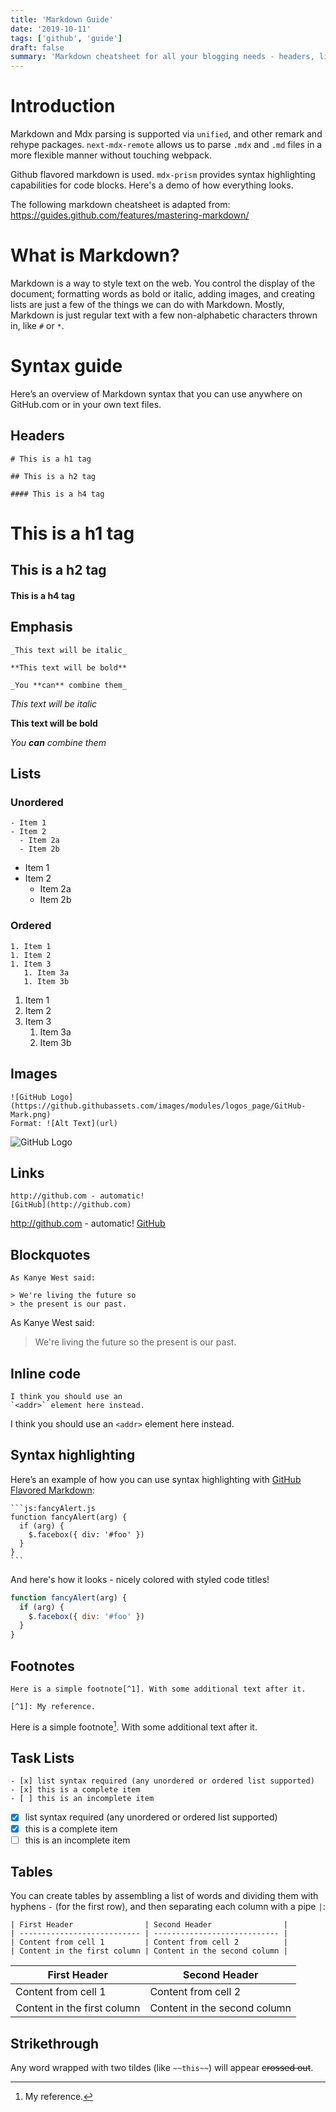 ```yaml
---
title: 'Markdown Guide'
date: '2019-10-11'
tags: ['github', 'guide']
draft: false
summary: 'Markdown cheatsheet for all your blogging needs - headers, lists, images, tables and more! An illustrated guide based on Github Flavored Markdown.'
---
```


# Introduction

Markdown and Mdx parsing is supported via `unified`, and other remark and rehype packages. `next-mdx-remote` allows us to parse `.mdx` and `.md` files in a more flexible manner without touching webpack.

Github flavored markdown is used. `mdx-prism` provides syntax highlighting capabilities for code blocks. Here's a demo of how everything looks.

The following markdown cheatsheet is adapted from: https://guides.github.com/features/mastering-markdown/

# What is Markdown?

Markdown is a way to style text on the web. You control the display of the document; formatting words as bold or italic, adding images, and creating lists are just a few of the things we can do with Markdown. Mostly, Markdown is just regular text with a few non-alphabetic characters thrown in, like `#` or `*`.

# Syntax guide

Here’s an overview of Markdown syntax that you can use anywhere on GitHub.com or in your own text files.

## Headers

```
# This is a h1 tag

## This is a h2 tag

#### This is a h4 tag
```

# This is a h1 tag

## This is a h2 tag

#### This is a h4 tag

## Emphasis

```
_This text will be italic_

**This text will be bold**

_You **can** combine them_
```

_This text will be italic_

**This text will be bold**

_You **can** combine them_

## Lists

### Unordered

```
- Item 1
- Item 2
  - Item 2a
  - Item 2b
```

- Item 1
- Item 2
  - Item 2a
  - Item 2b

### Ordered

```
1. Item 1
1. Item 2
1. Item 3
   1. Item 3a
   1. Item 3b
```

1. Item 1
1. Item 2
1. Item 3
   1. Item 3a
   1. Item 3b

## Images

```
![GitHub Logo](https://github.githubassets.com/images/modules/logos_page/GitHub-Mark.png)
Format: ![Alt Text](url)
```

![GitHub Logo](https://github.githubassets.com/images/modules/logos_page/GitHub-Mark.png)

## Links

```
http://github.com - automatic!
[GitHub](http://github.com)
```

http://github.com - automatic!
[GitHub](http://github.com)

## Blockquotes

```
As Kanye West said:

> We're living the future so
> the present is our past.
```

As Kanye West said:

> We're living the future so
> the present is our past.

## Inline code

```
I think you should use an
`<addr>` element here instead.
```

I think you should use an
`<addr>` element here instead.

## Syntax highlighting

Here’s an example of how you can use syntax highlighting with [GitHub Flavored Markdown](https://help.github.com/articles/basic-writing-and-formatting-syntax/):

````
```js:fancyAlert.js
function fancyAlert(arg) {
  if (arg) {
    $.facebox({ div: '#foo' })
  }
}
```
````

And here's how it looks - nicely colored with styled code titles!

```js:fancyAlert.js
function fancyAlert(arg) {
  if (arg) {
    $.facebox({ div: '#foo' })
  }
}
```

## Footnotes

```
Here is a simple footnote[^1]. With some additional text after it.

[^1]: My reference.
```

Here is a simple footnote[^1]. With some additional text after it.

[^1]: My reference.

## Task Lists

```
- [x] list syntax required (any unordered or ordered list supported)
- [x] this is a complete item
- [ ] this is an incomplete item
```

- [x] list syntax required (any unordered or ordered list supported)
- [x] this is a complete item
- [ ] this is an incomplete item

## Tables

You can create tables by assembling a list of words and dividing them with hyphens `-` (for the first row), and then separating each column with a pipe `|`:

```
| First Header                | Second Header                |
| --------------------------- | ---------------------------- |
| Content from cell 1         | Content from cell 2          |
| Content in the first column | Content in the second column |
```

| First Header                | Second Header                |
| --------------------------- | ---------------------------- |
| Content from cell 1         | Content from cell 2          |
| Content in the first column | Content in the second column |

## Strikethrough

Any word wrapped with two tildes (like `~~this~~`) will appear ~~crossed out~~.

